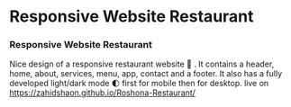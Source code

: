 # Responsive Website Restaurant
### Responsive Website Restaurant
Nice design of a responsive restaurant website 🥗 . It contains a header, home, about, services, menu, app, contact and a footer. It also has a fully developed light/dark mode 🌓 first for mobile then for desktop.
live on https://zahidshaon.github.io/Roshona-Restaurant/
